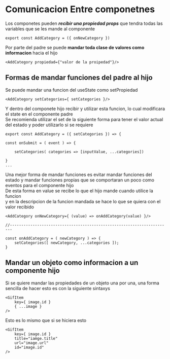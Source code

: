 
# Comunicacion Entre componetnes

Los componetes pueden ***recibir una propiedad props*** que tendra todas las variables que se les mande al componente

    export const AddCategory = ({ onNewCategory })

Por parte del padre se puede **mandar toda clase de valores como informacion** hacia el hijo

    <AddCategory propiedad={"valor de la proipedad"}/>

## Formas de mandar funciones del padre al hijo

Se puede mandar una funcion del useState como setPropiedad

    <AddCategory setCategories={ setCategories }/>

Y dentro del componete hijo recibir y utilizar esta funcion, lo cual modificara el state en el componente padre\
Se recomienda utilizar el set de la siguiente forma para tener el valor actual del estado y poder utilizarlo si se requiere

    export const AddCategory = ({ setCategories }) => {

    const onSubmit = ( event ) => {

        setCategories( categories => [inputValue, ...categories])

    }
    ...

Una mejor forma de mandar funciones es evitar mandar funciones del estado y mandar funciones propias que se comportaran un poco como eventos para el componente hijo\
De esta forma en value se recibe lo que el hijo mande cuando utilice la funcion\
y en la descripcion de la funcion mandada se hace lo que se quiera con el valor recibido

    <AddCategory onNewCategory={ (value) => onAddCategory(value) }/>

    //-----------------------------------------------------------------------

    const onAddCategory = ( newCategory ) => {
        setCategories([ newCategory, ...categories ]);
    }

## Mandar un objeto como informacion a un componente hijo

Si se quiere mandar las propiedades de un objeto una por una, una forma sencilla de hacer esto es con la siguiente sintaxys

    <GifItem 
        key={ image.id } 
        { ...image }
    />

Esto es lo mismo que si se hiciera esto

    <GifItem 
        key={ image.id } 
        title="iamge.title"
        url="image.url"
        id="image.id"
    />



